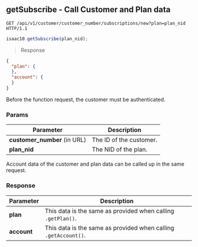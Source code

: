 ## getSubscribe - Call Customer and Plan data

```http
GET /api/v1/customer/customer_number/subscriptions/new?plan=plan_nid HTTP/1.1
```

```javascript
isaac10.getSubscribe(plan_nid);
```


> Response

```json
{
  "plan": {
  },
  "account": {
  }
}
```

<aside class="success">
Before the function request, the customer must be authenticated.
</aside>

### Params

Parameter | Description
----------|-------------
**customer_number** (in URL) | The ID of the customer.  
**plan_nid** | The NID of the plan.


Account data of the customer and plan data can be called up in the same request.


### Response

Parameter | Description
----------|-------------
**plan** | This data is the same as provided when calling `.getPlan()`.
**account** | This data is the same as provided when calling `.getAccount()`.
